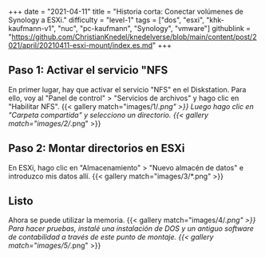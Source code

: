 +++
date = "2021-04-11"
title = "Historia corta: Conectar volúmenes de Synology a ESXi."
difficulty = "level-1"
tags = ["dos", "esxi", "khk-kaufmann-v1", "nuc", "pc-kaufmann", "Synology", "vmware"]
githublink = "https://github.com/ChristianKnedel/knedelverse/blob/main/content/post/2021/april/20210411-esxi-mount/index.es.md"
+++

## Paso 1: Activar el servicio "NFS
En primer lugar, hay que activar el servicio "NFS" en el Diskstation. Para ello, voy al "Panel de control" > "Servicios de archivos" y hago clic en "Habilitar NFS".
{{< gallery match="images/1/*.png" >}}
Luego hago clic en "Carpeta compartida" y selecciono un directorio.
{{< gallery match="images/2/*.png" >}}

## Paso 2: Montar directorios en ESXi
En ESXi, hago clic en "Almacenamiento" > "Nuevo almacén de datos" e introduzco mis datos allí.
{{< gallery match="images/3/*.png" >}}

## Listo
Ahora se puede utilizar la memoria.
{{< gallery match="images/4/*.png" >}}
Para hacer pruebas, instalé una instalación de DOS y un antiguo software de contabilidad a través de este punto de montaje.
{{< gallery match="images/5/*.png" >}}
